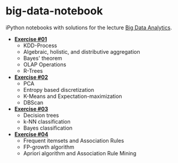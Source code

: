 # big-data-notebook
iPython notebooks with solutions for the lecture [Big Data Analytics](https://www.tele-task.de/de/archive/series/overview/1081/).


* **[Exercise #01](https://github.com/fawind/big-data-notebook/tree/master/exercise01)**
  * KDD-Process
  * Algebraic, holistic, and distributive aggregation
  * Bayes' theorem
  * OLAP Operations
  * R-Trees
* **[Exercise #02](https://github.com/fawind/big-data-notebook/tree/master/exercise02)**
  * PCA
  * Entropy based discretization
  * K-Means and Expectation-maximization
  * DBScan
* **[Exercise #03](https://github.com/fawind/big-data-notebook/tree/master/exercise03)**
  * Decision trees
  * k-NN classification
  * Bayes classification
* **[Exercise #04](https://github.com/fawind/big-data-notebook/tree/master/exercise04)**
  * Frequent itemsets and Association Rules
  * FP-growth algorithm
  * Apriori algorithm and Association Rule Mining

